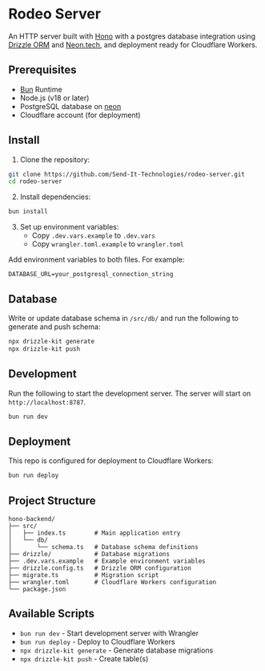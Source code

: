 # Rodeo Server

An HTTP server built with [Hono](https://hono.dev/) with a postgres database integration using [Drizzle ORM](https://orm.drizzle.team/) and [Neon.tech](https://neon.tech/), and deployment ready for Cloudflare Workers.

## Prerequisites

- [Bun](https://bun.sh) Runtime
- Node.js (v18 or later)
- PostgreSQL database on [neon](https://neon.tech/)
- Cloudflare account (for deployment)

## Install

1. Clone the repository:

```bash
git clone https://github.com/Send-It-Technologies/rodeo-server.git
cd rodeo-server
```

2. Install dependencies:

```bash
bun install
```

3. Set up environment variables:
   - Copy `.dev.vars.example` to `.dev.vars`
   - Copy `wrangler.toml.example` to `wrangler.toml`

Add environment variables to both files. For example:

```env
DATABASE_URL=your_postgresql_connection_string
```

## Database

Write or update database schema in `/src/db/` and run the following to generate and push schema:

```bash
npx drizzle-kit generate
npx drizzle-kit push
```

## Development

Run the following to start the development server. The server will start on `http://localhost:8787`.

```bash
bun run dev
```

## Deployment

This repo is configured for deployment to Cloudflare Workers:

```bash
bun run deploy
```

## Project Structure

```
hono-backend/
├── src/
│   ├── index.ts        # Main application entry
│   └── db/
│       └── schema.ts   # Database schema definitions
├── drizzle/            # Database migrations
├── .dev.vars.example   # Example environment variables
├── drizzle.config.ts   # Drizzle ORM configuration
├── migrate.ts          # Migration script
├── wrangler.toml       # Cloudflare Workers configuration
└── package.json
```

## Available Scripts

- `bun run dev` - Start development server with Wrangler
- `bun run deploy` - Deploy to Cloudflare Workers
- `npx drizzle-kit generate` - Generate database migrations
- `npx drizzle-kit push` - Create table(s)

